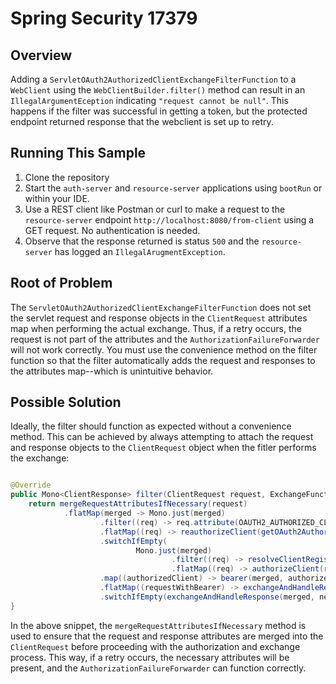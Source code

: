 # Spring Security 17379

## Overview
Adding a `ServletOAuth2AuthorizedClientExchangeFilterFunction` to a `WebClient` using the `WebClientBuilder.filter()` method can result in an `IllegalArgumentEception` indicating `"request cannot be null"`. This happens if the filter was successful in getting a token, but the protected endpoint returned response that the webclient is set up to retry.

## Running This Sample
1. Clone the repository
2. Start the `auth-server` and `resource-server` applications using `bootRun` or within your IDE.
3. Use a REST client like Postman or curl to make a request to the `resource-server` endpoint `http://localhost:8080/from-client` using a GET request. No authentication is needed.
4. Observe that the response returned is status `500` and the `resource-server` has logged an `IllegalArugmentException`.

## Root of Problem

The `ServletOAuth2AuthorizedClientExchangeFilterFunction` does not set the servlet request and response objects in the `ClientRequest` attributes map when performing the actual exchange. Thus, if a retry occurs, the request is not part of the attributes and the `AuthorizationFailureForwarder` will not work correctly. You must use the convenience method on the filter function so that the filter automatically adds the request and responses to the attributes map--which is unintuitive behavior.

## Possible Solution

Ideally, the filter should function as expected without a convenience method. This can be achieved by always attempting to attach the request and response objects to the `ClientRequest` object when the fitler performs the exchange:

```java

@Override
public Mono<ClientResponse> filter(ClientRequest request, ExchangeFunction next) {
    return mergeRequestAttributesIfNecessary(request)
            .flatMap(merged -> Mono.just(merged)
                    .filter((req) -> req.attribute(OAUTH2_AUTHORIZED_CLIENT_ATTR_NAME).isPresent())
                    .flatMap((req) -> reauthorizeClient(getOAuth2AuthorizedClient(req.attributes()), req))
                    .switchIfEmpty(
                            Mono.just(merged)
                                    .filter((req) -> resolveClientRegistrationId(req) != null)
                                    .flatMap((req) -> authorizeClient(resolveClientRegistrationId(req), req)))
                    .map((authorizedClient) -> bearer(merged, authorizedClient))
                    .flatMap((requestWithBearer) -> exchangeAndHandleResponse(requestWithBearer, next))
                    .switchIfEmpty(exchangeAndHandleResponse(merged, next)));
}
```

In the above snippet, the `mergeRequestAttributesIfNecessary` method is used to ensure that the request and response attributes are merged into the `ClientRequest` before proceeding with the authorization and exchange process. This way, if a retry occurs, the necessary attributes will be present, and the `AuthorizationFailureForwarder` can function correctly.